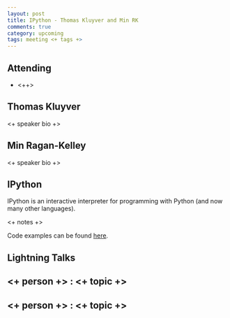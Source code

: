 ```yaml
---
layout: post
title: IPython - Thomas Kluyver and Min RK
comments: true
category: upcoming
tags: meeting <+ tags +>
---
```



## Attending

- <++>


## Thomas Kluyver

<+ speaker bio +> 

## Min Ragan-Kelley 

<+ speaker bio +> 

## IPython

IPython is an interactive interpreter for programming with Python (and now many 
other languages).

<+ notes +>

Code examples can be found [here][code].

## Lightning Talks 

## <+ person +> : <+ topic +>

## <+ person +> : <+ topic +>


[code]: https://github.com/thehackerwithin/berkeley/tree/master/topic "Code Examples" 

